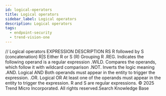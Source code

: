 ```yaml
---
id: logical-operators
title: Logical operators
sidebar_label: Logical operators
description: Logical operators
tags:
  - endpoint-security
  - trend-vision-one
---
```


/*<![CDATA[*/ $('#title').html($('meta[name=map-description]').attr('content')); /*]]>*/ Logical operators EXPRESSION DESCRIPTION RS R followed by S (concatenation) R|S Either R or S (R) Grouping R .REG. Indicates the following operand is a regular expression .WILD. Compares the operands, which follow it with wildcard comparison .NOT. Inverts the logic meaning .AND. Logical AND Both operands must appear in the entity to trigger the expression. .OR. Logical OR At least one of the operands must appear in the entity to trigger the expression. R and S are regular expressions. © 2025 Trend Micro Incorporated. All rights reserved.Search Knowledge Base